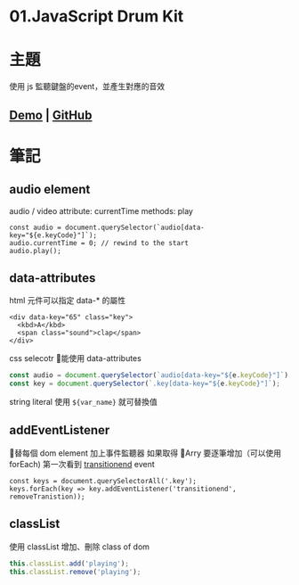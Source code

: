 # **01.JavaScript Drum Kit**

# 主題
使用 js 監聽鍵盤的event，並產生對應的音效
## [Demo]() | [GitHub]()

# 筆記
## audio element

audio / video 
attribute: currentTime
methods: play

```
const audio = document.querySelector(`audio[data-key="${e.keyCode}"]`);
audio.currentTime = 0; // rewind to the start
audio.play();
```

## data-attributes
html 元件可以指定 data-* 的屬性

```
<div data-key="65" class="key">
  <kbd>A</kbd>
  <span class="sound">clap</span>
</div>
```

css selecotr 能使用 data-attributes

```js
const audio = document.querySelector(`audio[data-key="${e.keyCode}"]`);
const key = document.querySelector(`.key[data-key="${e.keyCode}"]`);
```

string literal
使用 `${var_name}` 就可替換值

## addEventListener

替每個 dom element 加上事件監聽器
如果取得 Arry 要逐筆增加（可以使用 forEach)
第一次看到  [transitionend](https://developer.mozilla.org/en-US/docs/Web/Events/transitionend) event

```
const keys = document.querySelectorAll('.key');
keys.forEach(key => key.addEventListener('transitionend', removeTranistion));
```

## classList
使用 classList 增加、刪除 class of dom

```js
this.classList.add('playing');
this.classList.remove('playing');
```